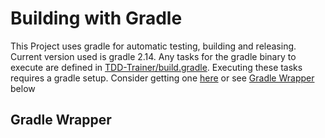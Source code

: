 
# Building with Gradle
This Project uses gradle for automatic testing, building and releasing. Current version used is gradle 2.14. Any tasks for the gradle binary to execute are defined in [TDD-Trainer/build.gradle](TDD-Trainer/build.gradle). Executing these tasks requires a gradle setup. Consider getting one [here](http://gradle.org/gradle-download/) or see [Gradle Wrapper](#gradle-wrapper) below

## Gradle Wrapper

